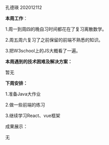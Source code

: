 孔德瑛 202012112



**本周工作**：

1.周一到周四的晚自习时间都花在了复习离散数学。

2.周五周六复习了之前保留的前端不熟悉的知识。

3.把W3school上的JS大概看了一遍。

**本周遇到的技术困难及解决方案：**

暂无

**下周安排：**

1.准备Java大作业

2.做一些前端的练习

3.继续学习React、vue框架

成果展示：

无

